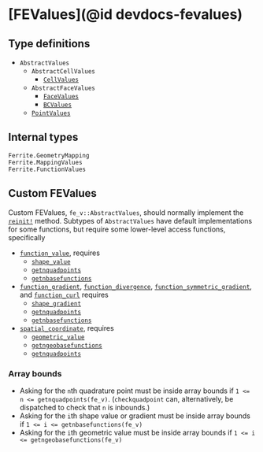 # [FEValues](@id devdocs-fevalues)

## Type definitions
* `AbstractValues`
  * `AbstractCellValues`
    * [`CellValues`](@ref)
  * `AbstractFaceValues`
    * [`FaceValues`](@ref)
    * [`BCValues`](@ref)
  * [`PointValues`](@ref)
  

## Internal types
```@docs
Ferrite.GeometryMapping
Ferrite.MappingValues
Ferrite.FunctionValues
```

## Custom FEValues
Custom FEValues, `fe_v::AbstractValues`, should normally implement the [`reinit!`](@ref) method. Subtypes of `AbstractValues` have default implementations for some functions, but require some lower-level access functions, specifically
  
* [`function_value`](@ref), requires
  * [`shape_value`](@ref)
  * [`getnquadpoints`](@ref)
  * [`getnbasefunctions`](@ref)
* [`function_gradient`](@ref), [`function_divergence`](@ref), [`function_symmetric_gradient`](@ref), and [`function_curl`](@ref) requires
  * [`shape_gradient`](@ref)
  * [`getnquadpoints`](@ref)
  * [`getnbasefunctions`](@ref)
* [`spatial_coordinate`](@ref), requires
  * [`geometric_value`](@ref)
  * [`getngeobasefunctions`](@ref)
  * [`getnquadpoints`](@ref)
 

### Array bounds
* Asking for the `n`th quadrature point must be inside array bounds if `1 <= n <= getnquadpoints(fe_v)`. (`checkquadpoint` can, alternatively, be dispatched to check that `n` is inbounds.)
* Asking for the `i`th shape value or gradient must be inside array bounds if `1 <= i <= getnbasefunctions(fe_v)`
* Asking for the `i`th geometric value must be inside array bounds if `1 <= i <= getngeobasefunctions(fe_v)`
